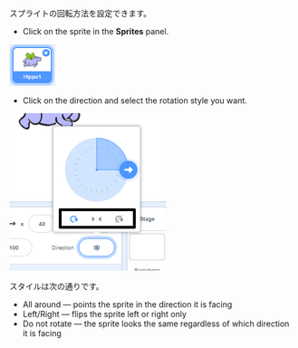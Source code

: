 スプライトの回転方法を設定できます。

- Click on the sprite in the **Sprites** panel.

![sprite highlighted](images/click-sprite.png)

- Click on the direction and select the rotation style you want.

![違う回転の種類](images/rotation-style.png)

スタイルは次の通りです。

- All around — points the sprite in the direction it is facing
- Left/Right — flips the sprite left or right only
- Do not rotate — the sprite looks the same regardless of which direction it is facing